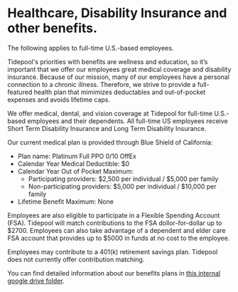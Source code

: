 # Healthcare, Disability Insurance and other benefits.

The following applies to full-time U.S.-based employees.

Tidepool's priorities with benefits are wellness and education, so it’s important that we offer our employees great medical coverage and disability insurance. Because of our mission, many of our employees have a personal connection to a chronic illness. Therefore, we strive to provide a full-featured health plan that mimimizes deductables and out-of-pocket expenses and avoids lifetime caps.

We offer medical, dental, and vision coverage at Tidepool for full-time U.S.-based employees and their dependents. All full-time US employees receive Short Term Disability Insurance and Long Term Disability Insurance.

Our current medical plan is provided through Blue Shield of California:
* Plan name: Platinum Full PPO 0/10 OffEx
* Calendar Year Medical Deductible: $0
* Calendar Year Out of Pocket Maximum:
    * Participating providers: $2,500 per individual / $5,000 per family
    * Non-participating providers: $5,000 per individual / $10,000 per family
* Lifetime Benefit Maximum: None

Employees are also eligible to participate in a Flexible Spending Account (FSA). Tidepool will match contributions to the FSA dollor-for-dollar up to $2700. Employees can also take advantage of a dependent and elder care FSA account that provides up to $5000 in funds at no cost to the employee.

Employees may contribute to a 401(k) retirement savings plan. Tidepool does not currently offer contribution matching.

You can find detailed information about our benefits plans in [this internal google drive folder](https://drive.google.com/drive/folders/1E97pTweN00YHuDs-SldeBWPFT4xJFKTr).
